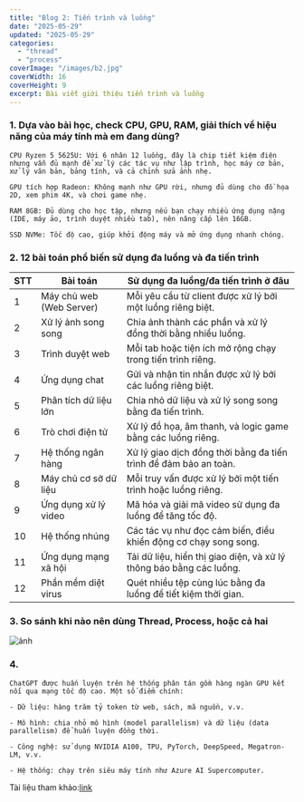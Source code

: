 ```yaml
---
title: "Blog 2: Tiến trình và luồng"
date: "2025-05-29"
updated: "2025-05-29"
categories:
  - "thread"
  - "process"
coverImage: "/images/b2.jpg"
coverWidth: 16
coverHeight: 9
excerpt: Bài viết giới thiệu tiến trình và luồng
---
```


### 1. Dựa vào bài học, check CPU, GPU, RAM, giải thích về hiệu năng của máy tính mà em đang dùng?
    CPU Ryzen 5 5625U: Với 6 nhân 12 luồng, đây là chip tiết kiệm điện nhưng vẫn đủ mạnh để xử lý các tác vụ như lập trình, học máy cơ bản, xử lý văn bản, bảng tính, và cả chỉnh sửa ảnh nhẹ.

    GPU tích hợp Radeon: Không mạnh như GPU rời, nhưng đủ dùng cho đồ họa 2D, xem phim 4K, và chơi game nhẹ.
    
    RAM 8GB: Đủ dùng cho học tập, nhưng nếu bạn chạy nhiều ứng dụng nặng (IDE, máy ảo, trình duyệt nhiều tab), nên nâng cấp lên 16GB.

    SSD NVMe: Tốc độ cao, giúp khởi động máy và mở ứng dụng nhanh chóng.

### 2. 12 bài toán phổ biến sử dụng đa luồng và đa tiến trình

| STT | Bài toán                 | Sử dụng đa luồng/đa tiến trình ở đâu                                |
| --- | ------------------------ | ------------------------------------------------------------------- |
| 1   | Máy chủ web (Web Server) | Mỗi yêu cầu từ client được xử lý bởi một luồng riêng biệt.          |
| 2   | Xử lý ảnh song song      | Chia ảnh thành các phần và xử lý đồng thời bằng nhiều luồng.        |
| 3   | Trình duyệt web          | Mỗi tab hoặc tiện ích mở rộng chạy trong tiến trình riêng.          |
| 4   | Ứng dụng chat            | Gửi và nhận tin nhắn được xử lý bởi các luồng riêng biệt.           |
| 5   | Phân tích dữ liệu lớn    | Chia nhỏ dữ liệu và xử lý song song bằng đa tiến trình.             |
| 6   | Trò chơi điện tử         | Xử lý đồ họa, âm thanh, và logic game bằng các luồng riêng.         |
| 7   | Hệ thống ngân hàng       | Xử lý giao dịch đồng thời bằng đa tiến trình để đảm bảo an toàn.    |
| 8   | Máy chủ cơ sở dữ liệu    | Mỗi truy vấn được xử lý bởi một tiến trình hoặc luồng riêng.        |
| 9   | Ứng dụng xử lý video     | Mã hóa và giải mã video sử dụng đa luồng để tăng tốc độ.            |
| 10  | Hệ thống nhúng           | Các tác vụ như đọc cảm biến, điều khiển động cơ chạy song song.     |
| 11  | Ứng dụng mạng xã hội     | Tải dữ liệu, hiển thị giao diện, và xử lý thông báo bằng các luồng. |
| 12  | Phần mềm diệt virus      | Quét nhiều tệp cùng lúc bằng đa luồng để tiết kiệm thời gian.       |

### 3. So sánh khi nào nên dùng Thread, Process, hoặc cả hai
![ảnh](/images/b3.jpg)

### 4.
    ChatGPT được huấn luyện trên hệ thống phân tán gồm hàng ngàn GPU kết nối qua mạng tốc độ cao. Một số điểm chính:

    - Dữ liệu: hàng trăm tỷ token từ web, sách, mã nguồn, v.v.

    - Mô hình: chia nhỏ mô hình (model parallelism) và dữ liệu (data parallelism) để huấn luyện đồng thời.

    - Công nghệ: sử dụng NVIDIA A100, TPU, PyTorch, DeepSpeed, Megatron-LM, v.v.

    - Hệ thống: chạy trên siêu máy tính như Azure AI Supercomputer.

Tài liệu tham khảo:[link](https://arxiv.org/abs/2304.13712)